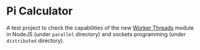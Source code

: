 # Pi Calculator

A test project to check the capabilities of the new [Worker Threads](https://nodejs.org/api/worker_threads.html) module in NodeJS (under `parallel` directory) and sockets programming (under `distributed` directory).
